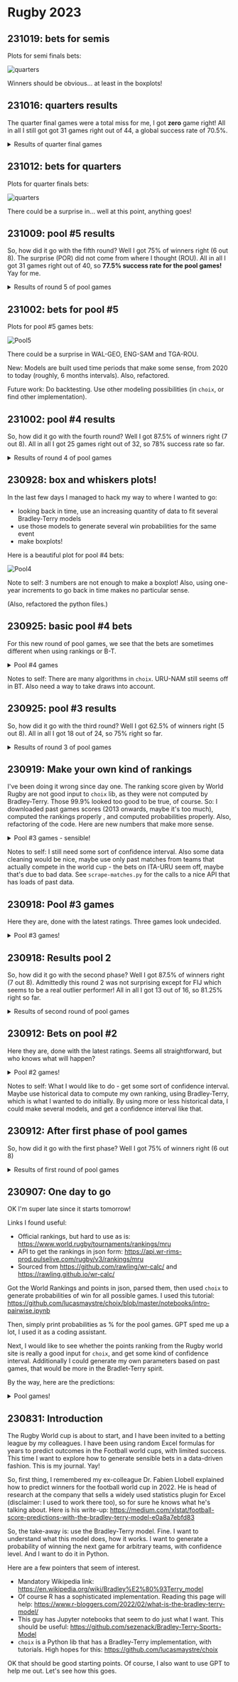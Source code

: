 # Rugby 2023

## 231019: bets for semis

Plots for semi finals bets:

![quarters](boxplots/_s_whisk-2019-12-31-2023-12-31.png)

Winners should be obvious... at least in the boxplots!

## 231016: quarters results

The quarter final games were a total miss for me, I got **zero** game right! 
All in all I still got got 31 games right out of 44, a global success rate of 70.5%.

<details>
 <summary>Results of quarter final games</summary>

My bets are in bold.

| Team 1 | Team 2 | Winner | 1 if the bet is right |
|--|--|--|--|
|**WAL** |ARG| **ARG**|0|
|**IRE** |NZL |**NZL**|0|
|ENG |**FIJ** |**ENG**|0|
|**FRA** |RSA |**RSA**|0|

</details>



## 231012: bets for quarters

Plots for quarter finals bets:

![quarters](boxplots/_q_whisk-2019-12-31-2023-12-31.png)

There could be a surprise in... well at this point, anything goes!

## 231009: pool #5 results

So, how did it go with the fifth round? Well I got 75% of winners right (6 out 8). The surprise (POR) did not come from where I thought (ROU).
All in all I got 31 games right out of 40, so **77.5% success rate for the pool games!** Yay for me.

<details>
 <summary>Results of round 5 of pool games</summary>

My bets are in bold.

| Team 1 | Team 2 | Winner | 1 if the bet is right |
|--|--|--|--|
|**NZL** |URU| **NZL**|1|
|**FRA** |ITA |**FRA**|1|
|**WAL** |GEO |**WAL**|1|
|**ENG** |SAM |**ENG**|1|
|**IRE** |SCO |**IRE**|1|
|JPN |**ARG** |**ARG**|1|
|TGA |**ROU** |**TGA**|0|
|**FIJ** |POR |**POR**|0|

</details>


## 231002: bets for pool #5

Plots for pool #5 games bets:

![Pool5](boxplots/_p5_whisk-2019-12-31-2023-12-31.png)

There could be a surprise in WAL-GEO, ENG-SAM and TGA-ROU.

New: Models are built used time periods that make some sense, from 2020 to today (roughly, 6 months intervals). Also, refactored.

Future work: Do backtesting. Use other modeling possibilities (in `choix`, or find other implementation).

## 231002: pool #4 results

So, how did it go with the fourth round? Well I got 87.5% of winners right (7 out 8).
All in all I got 25 games right out of 32, so 78% success rate so far.

<details>
 <summary>Results of round 4 of pool games</summary>

My bets are in bold.

| Team 1 | Team 2 | Winner | 1 if the bet is right |
|--|--|--|--|
|**URU** |NAM| **URU**|1|
|JAP |**SAM** |**JAP**|0|
|**NZL** |ITA |**NZL**|1|
|**ARG** |CHI |**ARG**|1|
|**FIJ** |GEO |**FIJ**|1|
|**SCO** |ROM |**SCO**|1|
|**AUS** |POR |**AUS**|1|
|**RSA** |TGA |**RSA**|1|

</details>


## 230928: box and whiskers plots!

In the last few days I managed to hack my way to where I wanted to go:

- looking back in time, use an increasing quantity of data to fit several Bradley-Terry models
- use those models to generate several win probabilities for the same event
- make boxplots!

Here is a beautiful plot for pool #4 bets:

![Pool4](boxplots/_p4_whisk-2021-2023.png)

Note to self: 3 numbers are not enough to make a boxplot! Also, using one-year increments to go back in time makes no particular sense.

(Also, refactored the python files.)

## 230925: basic pool #4 bets

For this new round of pool games, we see that the bets are sometimes different when using rankings or B-T.

<details>
 <summary>Pool #4 games</summary>

```
** FROM RATINGS **
URU 99.1% -- NAM 0.8%
JPN 23.2% -- SAM 76.7%
NZL 99.9% -- ITA 0.0%
ARG 99.9% -- CHI 0.0%
FIJ 99.9% -- GEO 0.0%
SCO 99.9% -- ROU 0.0%
AUS 99.8% -- POR 0.1%
RSA 99.9% -- TGA 0.0%
** FROM BRADLEY-TERRY **
URU 43.2% -- NAM 56.7%
JPN 61.9% -- SAM 38.0%
NZL 91.7% -- ITA 8.2%
ARG 83.6% -- CHI 16.3%
FIJ 49.5% -- GEO 50.4%
SCO 59.2% -- ROU 40.7%
AUS 80.7% -- POR 19.2%
RSA 83.7% -- TGA 16.2%
```
</details>

Notes to self: There are many algorithms in `choix`. URU-NAM still seems off in BT. Also need a way to take draws into account.

## 230925: pool #3 results

So, how did it go with the third round? Well I got 62.5% of winners right (5 out 8). 
All in all I got 18 out of 24, so 75% right so far.

<details>
 <summary>Results of round 3 of pool games</summary>

My bets are in bold.

| Team 1 | Team 2 | Winner | 1 if the bet is right |
|--|--|--|--|
|**ITA** |URU| **ITA**|1|
|**FRA** |NAM |**FRA**|1|
|**ARG** |SAM |**ARG**|1|
|**GEO** |POR |**POR**|0|
|**ENG** |CHI |**ENG**|1|
|**RSA** |IRE |**IRE**|0|
|**SCO** |TGA |**SCO**|1|
|WAL |**AUS** |**WAL**|0|

</details>

## 230919: Make your own kind of rankings
I've been doing it wrong since day one. The ranking score given by World Rugby are not good input to `choix` lib, as they were not computed by Bradley-Terry.
Those 99.9% looked too good to be true, of course. So: I downloaded past games scores (2013 onwards, maybe it's too much), computed the rankings properly , and computed probabilities properly. Also, refactoring of the code. Here are new numbers that make more sense.

<details>
 <summary>Pool #3 games - sensible!</summary>

```
ITA 49.8% -- URU 50.1%
FRA 74.9% -- NAM 25.0%
ARG 62.5% -- SAM 37.4%
GEO 72.7% -- POR 27.2%
ENG 93.1% -- CHI 6.8%
RSA 50.5% -- IRE 49.4%
SCO 71.2% -- TGA 28.7%
WAL 45.7% -- AUS 54.2%
```

</details>

Notes to self: I still need some sort of confidence interval. Also some data cleaning would be nice, maybe use only past matches from teams that actually compete in the world cup - the bets on ITA-URU seem off, maybe that's due to bad data. See `scrape-matches.py` for the calls to a nice API that has loads of past data.

## 230918: Pool #3 games

Here they are, done with the latest ratings. Three games look undecided.

<details>
 <summary>Pool #3 games!</summary>

```
ITA 99.9% -- URU 0.0%
FRA 99.9% -- NAM 0.0%
ARG 80.1% -- SAM 19.8%
GEO 99.6% -- POR 0.3%
ENG 99.9% -- CHI 0.0%
RSA 46.1% -- IRE 53.8%
SCO 99.9% -- TGA 0.0%
WAL 84.0% -- AUS 15.9%
```

</details>

## 230918: Results pool 2
So, how did it go with the second  phase? Well I got 87.5% of winners right (7 out 8). Admittedly this round 2 was not surprising except for FIJ which seems to be a real outlier performer! All in all I got 13 out of 16, so 81.25% right so far.

<details>
 <summary>Results of second round of pool games</summary>

My bets are in bold.

| Team 1 | Team 2 | Winner | 1 if the bet is right |
|--|--|--|--|
|**FRA** |URU| **FRA**|1|
|**NZL** |NAM |**NZL**|1|
|**SAM** |CHI |**SAM**|1|
|**WAL** |POR |**WAL**|1|
|**IRE** |TGA |**IRE**|1|
|**RSA** |ROU |**RSA**|1|
|**AUS** |FIJ |**FIJ**|0|
|**ENG** |JPN |**ENG**|1|

</details>

## 230912: Bets on pool #2

Here they are, done with the latest ratings. Seems all straightforward, but who knows what will happen?

<details>
 <summary>Pool #2 games!</summary>
 
```
FRA 99.9% -- URU 0.0%
NZL 99.9% -- NAM 0.0%
SAM 99.9% -- CHI 0.0%
WAL 99.9% -- POR 0.0%
IRE 99.9% -- TGA 0.0%
RSA 99.9% -- ROU 0.0%
AUS 98.0% -- FIJ 1.9%
ENG 99.9% -- JPN 0.0%
```

</details>

Notes to self: What I would like to do - get some sort of confidence interval. Maybe use historical data to compute my own ranking, using Bradley-Terry, which is what I wanted to do initially. By using more or less historical data, I could make several models, and get a confidence interval like that.

## 230912: After first phase of pool games
So, how did it go with the first phase? Well I got 75% of winners right (6 out 8)

<details>
 <summary>Results of first round of pool games</summary>

My bets are in bold.

| Team 1 | Team 2 | Winner | 1 if the bet is right |
|--|--|--|--|
|**FRA** |NZL| **FRA**|1|
|**ITA** |NAM |**ITA**|1|
|**IRE** |ROU |**IRE**|1|
|**AUS** |GEO |**AUS**|1|
|ENG |**ARG** |**ENG**|0|
|**RSA** |SCO |**RSA**|1|
|WAL |**FIJ** |**WAL**|0|
|**JPN** |CHI |**JPN**|1|

</details>

## 230907: One day to go

OK I'm super late since it starts tomorrow!

Links I found useful:
- Official rankings, but hard to use as is: https://www.world.rugby/tournaments/rankings/mru
- API to get the rankings in json form: https://api.wr-rims-prod.pulselive.com/rugby/v3/rankings/mru
- Sourced from https://github.com/rawling/wr-calc/ and https://rawling.github.io/wr-calc/


Got the World Rankings and points in json, parsed them, then used `choix` to generate probabilities of win for all possible games. I used this tutorial: https://github.com/lucasmaystre/choix/blob/master/notebooks/intro-pairwise.ipynb

Then, simply print probabilities as % for the pool games.
GPT sped me up a lot, I used it as a coding assistant.

Next, I would like to see whether the points ranking from the Rugby world site is really a good input for `choix`, and get some kind of confidence interval. Additionally I could generate my own parameters based on past games, that would be more in the Bradlet-Terry spirit.

By the way, here are the predictions: 

<details>
 <summary>Pool games!</summary>
 
```
FRA 54.1% -- NZL 45.8%
ITA 99.9% -- NAM 0.0%
IRE 99.9% -- ROU 0.0%
AUS 97.4% -- GEO 2.5%
ENG 28.6% -- ARG 71.3%
RSA 99.9% -- SCO 0.0%
WAL 11.6% -- FIJ 88.3%
JPN 99.9% -- CHI 0.0%
FRA 99.9% -- URU 0.0%
NZL 99.9% -- NAM 0.0%
IRE 99.9% -- TGA 0.0%
WAL 99.9% -- POR 0.0%
SAM 99.9% -- CHI 0.0%
RSA 99.9% -- ROU 0.0%
AUS 39.8% -- FIJ 60.1%
ENG 99.8% -- JPN 0.1%
ITA 99.9% -- URU 0.0%
FRA 99.9% -- NAM 0.0%
ARG 99.0% -- SAM 0.9%
RSA 32.2% -- IRE 67.7%
GEO 99.9% -- POR 0.0%
ENG 99.9% -- CHI 0.0%
SCO 99.9% -- TGA 0.0%
WAL 16.6% -- AUS 83.3%
URU 99.3% -- NAM 0.6%
JPN 5.2% -- SAM 94.7%
NZL 99.9% -- ITA 0.0%
SCO 99.9% -- ROU 0.0%
FIJ 98.2% -- GEO 1.7%
ARG 99.9% -- CHI 0.0%
AUS 99.9% -- POR 0.0%
NZL 99.9% -- URU 0.0%
FRA 99.9% -- ITA 0.0%
IRE 99.9% -- SCO 0.0%
WAL 88.3% -- GEO 11.6%
ENG 97.7% -- SAM 2.2%
TGA 99.6% -- ROU 0.3%
FIJ 99.9% -- POR 0.0%
JPN 0.0% -- ARG 99.9%
```

</details>

## 230831: Introduction

The Rugby World cup is about to start, and I have been invited to a betting league by my colleagues.
I have been using random Excel formulas for years to predict outcomes in the Football world cups, with limited success.
This time I want to explore how to generate sensible bets in a data-driven fashion. This is my journal. Yay!

So, first thing, I remembered my ex-colleague Dr. Fabien Llobell explained how to predict winners for the football world cup in 2022.
He is head of research at the company that sells a widely used statistics plugin for Excel (disclaimer: I used to work there too), so for sure he knows what he's talking about. Here is his write-up: https://medium.com/xlstat/football-score-predictions-with-the-bradley-terry-model-e0a8a7ebfd83

So, the take-away is: use the Bradley-Terry model. Fine. I want to understand what this model does, how it works. I want to generate a probability of winning the next game for arbitrary teams, with confidence level. And I want to do it in Python.

Here are a few pointers that seem of interest.

- Mandatory Wikipedia link: https://en.wikipedia.org/wiki/Bradley%E2%80%93Terry_model
- Of course R has a sophisticated implementation. Reading this page will help: https://www.r-bloggers.com/2022/02/what-is-the-bradley-terry-model/
- This guy has Jupyter notebooks that seem to do just what I want. This should be useful: https://github.com/sezenack/Bradley-Terry-Sports-Model
- `choix` is a Python lib that has a Bradley-Terry implementation, with tutorials. High hopes for this: https://github.com/lucasmaystre/choix

OK that should be good starting points. Of course, I also want to use GPT to help me out. Let's see how this goes.
